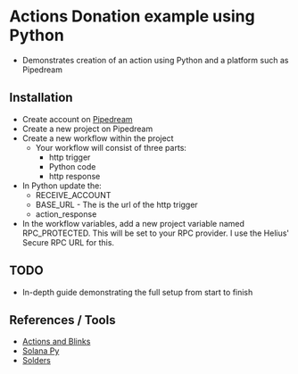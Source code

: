 # Actions Donation example using Python 

* Demonstrates creation of an action using Python and a platform such as Pipedream

## Installation

* Create account on [Pipedream](https://pipedream.com/)
* Create a new project on Pipedream
* Create a new workflow within the project
  * Your workflow will consist of three parts:
    * http trigger
    * Python code
    * http response
* In Python update the:
  * RECEIVE_ACCOUNT
  * BASE_URL - The is the url of the http trigger
  * action_response
* In the workflow variables, add a new project variable named RPC_PROTECTED. This will be set to your RPC provider. I use the Helius' Secure RPC URL for this.


## TODO

* In-depth guide demonstrating the full setup from start to finish


## References / Tools
* [Actions and Blinks](https://docs.dialect.to/documentation)
* [Solana Py](https://github.com/michaelhly/solana-py/)
* [Solders](https://github.com/kevinheavey/solders)
